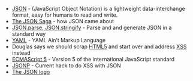 * [JSON](http://json.org) - (JavaScript Object Notation) is a lightweight data-interchange format, easy for humans to read and write.
* [The JSON Saga](http://developer.yahoo.com/yui/theater/video.php?v=crockford-json) - how JSON came about
* [JSON.parse, JSON.stringify](https://developer.mozilla.org/en/Using_native_JSON) - Parse and and generate JSON in a standard way
* [YAML](http://www.yaml.org/) - YAML Ain’t Markup Language
* Douglas says we should scrap [HTML5](http://dev.w3.org/html5/spec/Overview.html) and start over and address [XSS](http://en.wikipedia.org/wiki/Cross-site_scripting) instead
* [ECMAScript 5](http://en.wikipedia.org/wiki/ECMAScript) - Version 5 of the international JavaScript standard
* [JSONP](http://en.wikipedia.org/wiki/JSON#JSONP) - Current hack to do XSS with JSON
* [The JSON logo](http://www.json.org/img/json160.gif)